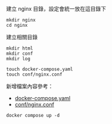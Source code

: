 建立 nginx 目錄，設定會統一放在這目錄下
```shell=
mkdir nginx
cd nginx
```

建立相關目錄
```shell=
mkdir html
mkdir conf
mkdir log

touch docker-compose.yaml
touch conf/nginx.conf
```

新增檔案內容參考：
- [docker-compose.yaml](docker-compose.yaml)
- [conf/nginx.conf](conf/nginx.conf)

```shell=
docker compose up -d
```
